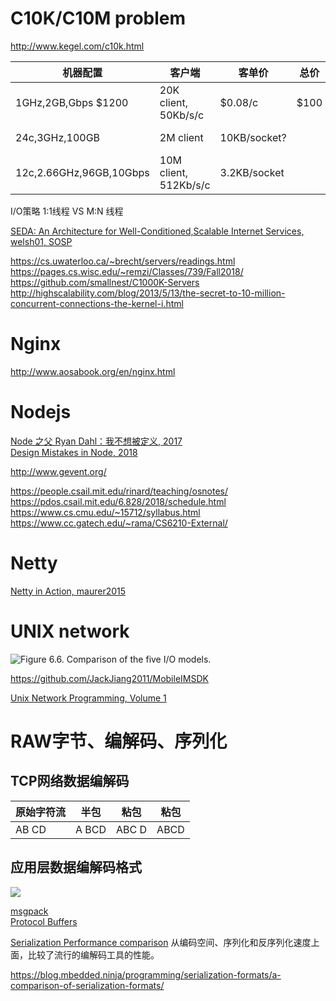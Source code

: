 
# C10K/C10M problem
http://www.kegel.com/c10k.html

|机器配置|客户端|客单价|总价|年份|
|--|--|--|--|--|
1GHz,2GB,Gbps $1200 | 20K client, 50Kb/s/c | $0.08/c | $100|2001
24c,3GHz,100GB | 2M client |10KB/socket? | |2012, [Whatapp](https://qunfei.wordpress.com/2016/09/20/from-c10k-to-c100k-problem-push-over-1000000-messages-to-web-clients-on-1-machine-simultaneously/)
12c,2.66GHz,96GB,10Gbps | 10M client, 512Kb/s/c |3.2KB/socket | |2015, [MigrateoryData](https://migratorydata.com//2015/05/20/how-migratorydata-solved-the-c10m-problem-10-million-concurrent-connections-on-a-single-commodity-server/)

I/O策略 1:1线程 VS M:N 线程

[SEDA: An Architecture for Well-Conditioned,Scalable Internet Services, welsh01, SOSP](http://www.sosp.org/2001/papers/welsh.pdf)

https://cs.uwaterloo.ca/~brecht/servers/readings.html
https://pages.cs.wisc.edu/~remzi/Classes/739/Fall2018/
https://github.com/smallnest/C1000K-Servers
http://highscalability.com/blog/2013/5/13/the-secret-to-10-million-concurrent-connections-the-kernel-i.html

# Nginx
http://www.aosabook.org/en/nginx.html

# Nodejs
[Node 之父 Ryan Dahl：我不想被定义, 2017](https://www.infoq.cn/article/2017%2F09%2FNode-Ryan-Dahl)  
[Design Mistakes in Node, 2018](https://tinyclouds.org/jsconf2018.pdf)  

http://www.gevent.org/

https://people.csail.mit.edu/rinard/teaching/osnotes/
https://pdos.csail.mit.edu/6.828/2018/schedule.html
https://www.cs.cmu.edu/~15712/syllabus.html
https://www.cc.gatech.edu/~rama/CS6210-External/

# Netty
[Netty in Action, maurer2015](https://book.douban.com/subject/24700704/)  


# UNIX network
![Figure 6.6. Comparison of the five I/O models.](https://www.masterraghu.com/subjects/np/introduction/unix_network_programming_v1.3/files/06fig06.gif)

https://github.com/JackJiang2011/MobileIMSDK

[Unix Network Programming, Volume 1](https://book.douban.com/subject/4859464/)

# RAW字节、编解码、序列化

## TCP网络数据编解码
原始字符流|  半包| 粘包| 粘包
|---|---|---|---|
AB CD|A BCD  |ABC D  |ABCD  

## 应用层数据编解码格式
![](http://note.youdao.com/yws/public/resource/8f83e1297252c926e45efa55a901a1d2/xmlnote/WEBRESOURCE9a6a724d25fc64f2a2476428b09f9891/162)

[msgpack](https://msgpack.org/)  
[Protocol Buffers](https://developers.google.com/protocol-buffers)

[Serialization Performance comparison](https://maxondev.com/serialization-performance-comparison-c-net-formats-frameworks-xmldatacontractserializer-xmlserializer-binaryformatter-json-newtonsoft-servicestack-text/)
从编码空间、序列化和反序列化速度上面，比较了流行的编解码工具的性能。  

https://blog.mbedded.ninja/programming/serialization-formats/a-comparison-of-serialization-formats/
